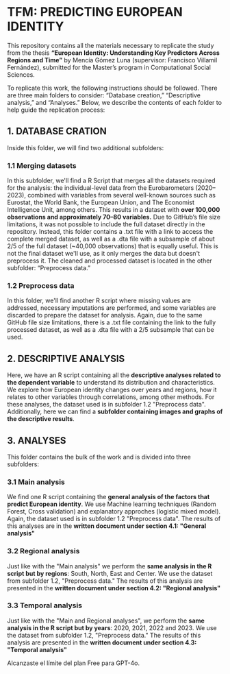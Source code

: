 # TFM: PREDICTING EUROPEAN IDENTITY

This repository contains all the materials necessary to replicate the study from the thesis **“European Identity: Understanding Key Predictors Across Regions and Time”** by Mencía Gómez Luna (supervisor: Francisco Villamil Fernández), submitted for the Master’s program in Computational Social Sciences.

To replicate this work, the following instructions should be followed.
There are three main folders to consider: “Database creation,” “Descriptive analysis,” and “Analyses.” Below, we describe the contents of each folder to help guide the replication process:

## 1. DATABASE CRATION
Inside this folder, we will find two additional subfolders:
 ### 1.1 Merging datasets
 In this subfolder, we'll find a R Script that merges all the datasets required for the analysis: the individual-level data from the Eurobarometers (2020–2023), combined with variables from several well-known sources such as Eurostat, the World Bank, the European Union, and The Economist Intelligence Unit, among others. This results in a dataset with **over 100,000 observations and approximately 70–80 variables.**
Due to GitHub’s file size limitations, it was not possible to include the full dataset directly in the repository. Instead, this folder contains a .txt file with a link to access the complete merged dataset, as well as a .dta file with a subsample of about 2/5 of the full dataset (~40,000 observations) that is equally useful.
This is not the final dataset we'll use, as it only merges the data but doesn't preprocess it. The cleaned and processed dataset is located in the other subfolder: “Preprocess data.”
### 1.2 Preprocess data
In this folder, we'll find another R script where missing values are addressed, necessary imputations are performed, and some variables are discarded to prepare the dataset for analysis. Again, due to the same GitHub file size limitations, there is a .txt file containing the link to the fully processed dataset, as well as a .dta file with a 2/5 subsample that can be used.

## 2. DESCRIPTIVE ANALYSIS
Here, we have an R script containing all the **descriptive analyses related to the dependent variable** to understand its distribution and characteristics. We explore how European identity changes over years and regions, how it relates to other variables through correlations, among other methods. For these analyses, the dataset used is in subfolder 1.2 "Preprocess data".
Additionally, here we can find a **subfolder containing images and graphs of the descriptive results**. 

## 3. ANALYSES
This folder contains the bulk of the work and is divided into three subfolders:
### 3.1 Main analysis
We find one R script containing the **general analysis of the factors that predict European identity**. We use Machine learning techniques (Random Forest, Cross validation) and explanatory approches (logistic mixed model).
Again, the dataset used is in subfolder 1.2 "Preprocess data".
The results of this analyses are in the **written document under section 4.1: "General analysis"**

### 3.2 Regional analysis
Just like with the "Main analysis" we perform the **same analysis in the R script but by regions**: South, North, East and Center. We use the dataset from subfolder 1.2, "Preprocess data."
The results of this analysis are presented in the **written document under section 4.2: "Regional analysis"**

### 3.3 Temporal analysis
Just like with the "Main and Regional analyses", we perform the **same analysis in the R script but by years**: 2020, 2021, 2022 and 2023. We use the dataset from subfolder 1.2, "Preprocess data."
The results of this analysis are presented in the **written document under section 4.3: "Temporal analysis"**











Alcanzaste el límite del plan Free para GPT-4o.
